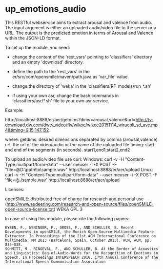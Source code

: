 # up_emotions_audio
This RESTful webservice aims to extract arousal and valence from audio.
The input argument is either an uploaded audio/video file to the server or a URL. The output is the predicted emotion in terms of Arousal and Valence within the JSON-LD format.

To set up the module, you need:

- change the content of the 'rest_vars' pointing to 'classifiers' directory and an empty 'download' directory.

- define the path to the 'rest_vars' in the er/src/com/opensmile/maven/path.java as 'var_file' value.

- change the directory of 'weka' in the 'classifiers/RF_models/run_*.sh'

- if using your own asr, change the bash commands in 'classifiers/asr/*.sh' file to your own asr service.

Example:

http://localhost:8888/er/aer/getdims?dims=arousal,valence&url=http://tv-download.dw.com/dwtv_video/flv/wikoe/wikoe20151114_wiruebli_sd_avc.mp4&timing=9,15;147,152

where:
getdims: desired dimensions separated by comma (arousal,valence)
url: the url of the video/audio or the name of the uploaded file
timing: start and end of the segments (in seconds). start1,end1;start2,end2

To upload an audio/video file use curl:
Windows: curl -v -H "Content-Type:multipart/form-data" --user meuser -i -X POST -F "file=@D:\path\to\sample.wav" http://localhost:8888/er/aer/upload
Linux: curl -v -H "Content-Type:multipart/form-data" --user meuser -i -X POST -F 'file=@./sample.wav' http://localhost:8888/er/aer/upload

Licenses:

openSMILE:
    distributed free of charge for research and personal use (http://www.audeering.com/research-and-open-source/files/openSMILE-open-source-license.txt)
    WEKA
    GPL 3

In case of using this module, please cite the following papers:

    EYBEN, F., WENINGER, F., GROSS, F., AND SCHULLER, B. Recent Developments in openSMILE, the Munich Open-Source Multimedia Feature Extractor. In Proceedings of the 21st ACM International Conference on Multimedia, MM 2013 (Barcelona, Spain, October 2013), ACM, ACM, pp. 835–838.
    SCHMITT, M., RINGEVAL, F., AND SCHULLER, B. At the Border of Acoustics and Linguistics: Bag-of-Audio-Words for the Recognition of Emotions in Speech. In Proceedings INTERSPEECH 2016, 17th Annual Conference of the International Speech Communication Association
